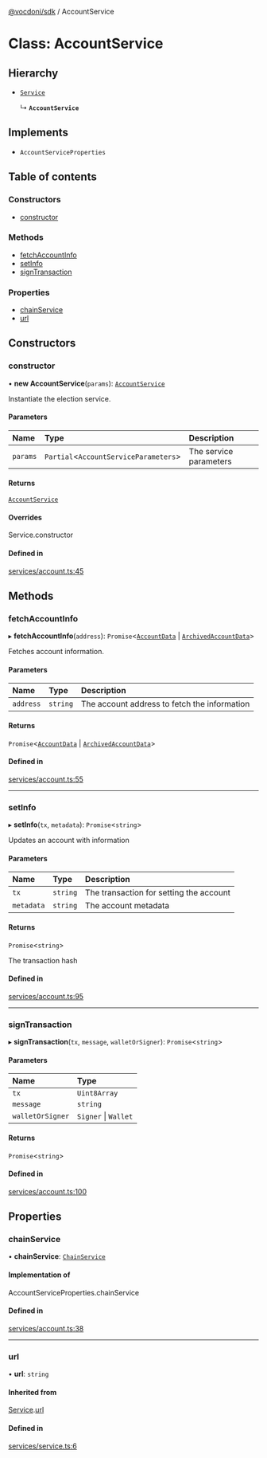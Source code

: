 [@vocdoni/sdk](/sdk) / AccountService

# Class: AccountService

## Hierarchy

- [`Service`](Service)

  ↳ **`AccountService`**

## Implements

- `AccountServiceProperties`

## Table of contents

### Constructors

- [constructor](AccountService#constructor)

### Methods

- [fetchAccountInfo](AccountService#fetchaccountinfo)
- [setInfo](AccountService#setinfo)
- [signTransaction](AccountService#signtransaction)

### Properties

- [chainService](AccountService#chainservice)
- [url](AccountService#url)

## Constructors

### constructor

• **new AccountService**(`params`): [`AccountService`](AccountService)

Instantiate the election service.

#### Parameters

| Name | Type | Description |
| :------ | :------ | :------ |
| `params` | `Partial`\<`AccountServiceParameters`\> | The service parameters |

#### Returns

[`AccountService`](AccountService)

#### Overrides

Service.constructor

#### Defined in

[services/account.ts:45](https://github.com/vocdoni/vocdoni-sdk/blob/66360b95227306027699be0e80826ca7975027a0/src/services/account.ts#L45)

## Methods

### fetchAccountInfo

▸ **fetchAccountInfo**(`address`): `Promise`\<[`AccountData`](../sdk-reference.md#accountdata) \| [`ArchivedAccountData`](../sdk-reference#archivedaccountdata)\>

Fetches account information.

#### Parameters

| Name | Type | Description |
| :------ | :------ | :------ |
| `address` | `string` | The account address to fetch the information |

#### Returns

`Promise`\<[`AccountData`](../sdk-reference.md#accountdata) \| [`ArchivedAccountData`](../sdk-reference#archivedaccountdata)\>

#### Defined in

[services/account.ts:55](https://github.com/vocdoni/vocdoni-sdk/blob/66360b95227306027699be0e80826ca7975027a0/src/services/account.ts#L55)

___

### setInfo

▸ **setInfo**(`tx`, `metadata`): `Promise`\<`string`\>

Updates an account with information

#### Parameters

| Name | Type | Description |
| :------ | :------ | :------ |
| `tx` | `string` | The transaction for setting the account |
| `metadata` | `string` | The account metadata |

#### Returns

`Promise`\<`string`\>

The transaction hash

#### Defined in

[services/account.ts:95](https://github.com/vocdoni/vocdoni-sdk/blob/66360b95227306027699be0e80826ca7975027a0/src/services/account.ts#L95)

___

### signTransaction

▸ **signTransaction**(`tx`, `message`, `walletOrSigner`): `Promise`\<`string`\>

#### Parameters

| Name | Type |
| :------ | :------ |
| `tx` | `Uint8Array` |
| `message` | `string` |
| `walletOrSigner` | `Signer` \| `Wallet` |

#### Returns

`Promise`\<`string`\>

#### Defined in

[services/account.ts:100](https://github.com/vocdoni/vocdoni-sdk/blob/66360b95227306027699be0e80826ca7975027a0/src/services/account.ts#L100)

## Properties

### chainService

• **chainService**: [`ChainService`](ChainService)

#### Implementation of

AccountServiceProperties.chainService

#### Defined in

[services/account.ts:38](https://github.com/vocdoni/vocdoni-sdk/blob/66360b95227306027699be0e80826ca7975027a0/src/services/account.ts#L38)

___

### url

• **url**: `string`

#### Inherited from

[Service](Service.md).[url](Service#url)

#### Defined in

[services/service.ts:6](https://github.com/vocdoni/vocdoni-sdk/blob/66360b95227306027699be0e80826ca7975027a0/src/services/service.ts#L6)
